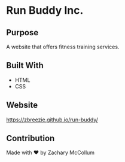 # Run Buddy Inc.
## Purpose
A website that offers fitness training services.

## Built With
* HTML
* CSS

## Website
https://zbreezie.github.io/run-buddy/

## Contribution
Made with ❤️ by Zachary McCollum
